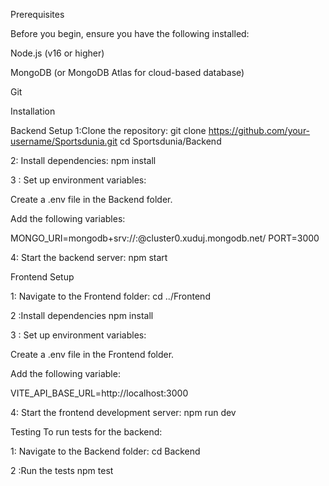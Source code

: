 Prerequisites

Before you begin, ensure you have the following installed:

Node.js (v16 or higher)

MongoDB (or MongoDB Atlas for cloud-based database)

Git

Installation

Backend Setup
1:Clone the repository:
git clone https://github.com/your-username/Sportsdunia.git
cd Sportsdunia/Backend


2: Install dependencies:
npm install

3 : Set up environment variables:

Create a .env file in the Backend folder.

Add the following variables:

MONGO_URI=mongodb+srv://<username>:<password>@cluster0.xuduj.mongodb.net/<database-name>
PORT=3000

4: Start the backend server:
npm start

Frontend Setup

1: Navigate to the Frontend folder:
cd ../Frontend

2 :Install dependencies
npm install

3 : Set up environment variables:

Create a .env file in the Frontend folder.

Add the following variable:

VITE_API_BASE_URL=http://localhost:3000

4: Start the frontend development server:
npm run dev


Testing
To run tests for the backend:

1: Navigate to the Backend folder:
cd Backend

2 :Run the tests
npm test





